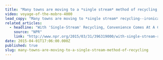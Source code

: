 ```yaml
---
title: "Many towns are moving to a *single stream* method of recycling,"
video: voyage-of-the-mobro-4000
lead_copy: "Many towns are moving to *single stream* recycling--ironically, today's recycling movement got its start with a giant barge of garbage no one wanted."
related_articles:
  - headline: "With 'Single-Stream' Recycling, Convenience Comes At A Cost"
    source: "NPR"
    link: "http://www.npr.org/2015/03/31/396319000/with-single-stream-recycling-convenience-comes-at-a-cost"
date: 2015-04-01T17:06:00.000Z
published: true
slug: many-towns-are-moving-to-a-single-stream-method-of-recycling
---
```


